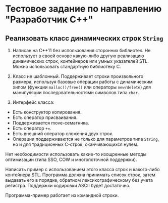 # Тестовое задание по направлению "Разработчик C++"
## Реализовать класс динамических строк `String`

1. Написан на C++11 без использования сторонних библиотек. Не использует в своей основе 
какую-либо другую реализацию динамических строк, контейнеров или умных указателей STL.
Можно использовать стандартную библиотеку C.

2. Класс не шаблонный. Поддерживает строки произвольного размера, используя базовые 
операции работы с динамическим хипом (функции `malloc()/free()` или операторы `new/delete`)
для манипуляции последовательностями символов типа `char`.

3. Интерфейс класса:
- Есть конструктор копирования.
- Есть оператор присваивания.
- Поддерживается move-сематника.
- Есть оператор `+=`.
- Есть внешний оператор сложения двух строк.
- Операции поддерживаются не только для параметров типа `String`, но и для традиционных С-строк, оканчивающихся нулем.

Нет необходимости использовать какие-то изощренные методы оптимизации (типа SSO, COW и многопоточной поддержки).

Написать пример с использованием этого класса строк и какого-либо контейнера STL. 
Программа должна принимать список строк, затем выдавать его в порядке, обратном
лексикографическому без учета регистра. Поддержки кодировки ASCII будет достаточно.

Программа-пример работает из командной строки.
